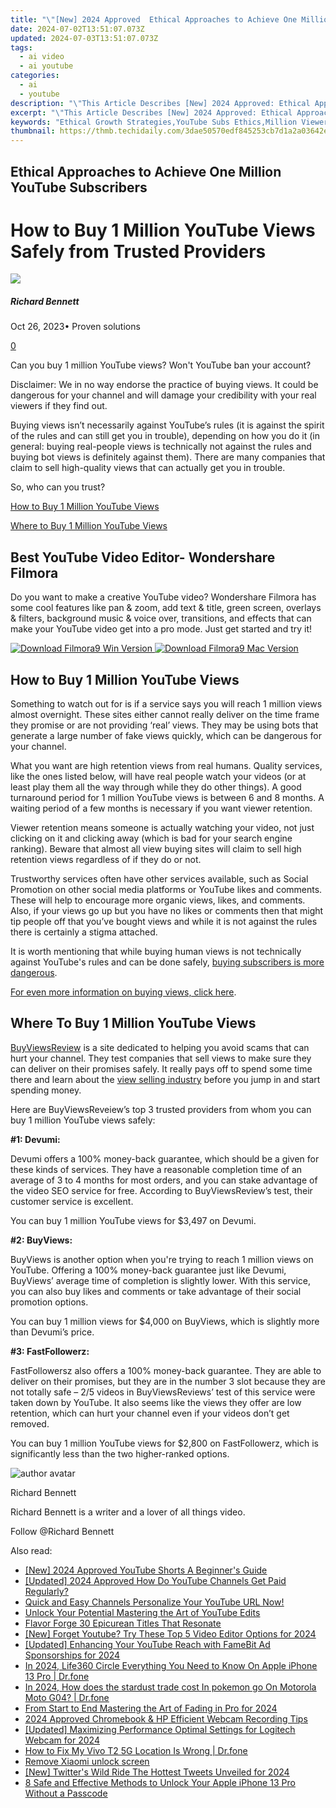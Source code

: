 ```yaml
---
title: "\"[New] 2024 Approved  Ethical Approaches to Achieve One Million YouTube Subscribers\""
date: 2024-07-02T13:51:07.073Z
updated: 2024-07-03T13:51:07.073Z
tags:
  - ai video
  - ai youtube
categories:
  - ai
  - youtube
description: "\"This Article Describes [New] 2024 Approved: Ethical Approaches to Achieve One Million YouTube Subscribers\""
excerpt: "\"This Article Describes [New] 2024 Approved: Ethical Approaches to Achieve One Million YouTube Subscribers\""
keywords: "Ethical Growth Strategies,YouTube Subs Ethics,Million Viewers Responsibly,Ethical Content Engagement,Authentic Viewer Acquisition,Digital Media Ethics,Sustainable Subscriber Growth"
thumbnail: https://thmb.techidaily.com/3dae50570edf845253cb7d1a2a03642e6fd28847b0566a64ae5bae28165ba633.jpg
---
```


## Ethical Approaches to Achieve One Million YouTube Subscribers

# How to Buy 1 Million YouTube Views Safely from Trusted Providers

![](https://images.wondershare.com/filmora/article-images/richard-bennett.jpg)

##### Richard Bennett

 Oct 26, 2023• Proven solutions

[0](#commentsBoxSeoTemplate)

Can you buy 1 million YouTube views? Won't YouTube ban your account?

Disclaimer: We in no way endorse the practice of buying views. It could be dangerous for your channel and will damage your credibility with your real viewers if they find out.

Buying views isn’t necessarily against YouTube’s rules (it is against the spirit of the rules and can still get you in trouble), depending on how you do it (in general: buying real-people views is technically not against the rules and buying bot views is definitely against them). There are many companies that claim to sell high-quality views that can actually get you in trouble.

So, who can you trust?

[How to Buy 1 Million YouTube Views](#how)

[Where to Buy 1 Million YouTube Views](#where)

## Best YouTube Video Editor- Wondershare Filmora

Do you want to make a creative YouTube video? Wondershare Filmora has some cool features like pan & zoom, add text & title, green screen, overlays & filters, background music & voice over, transitions, and effects that can make your YouTube video get into a pro mode. Just get started and try it!

[![Download Filmora9 Win Version](https://images.wondershare.com/filmora/guide/download-btn-win.jpg) ](https://tools.techidaily.com/wondershare/filmora/download/) [![Download Filmora9 Mac Version](https://images.wondershare.com/filmora/guide/download-btn-mac.jpg) ](https://tools.techidaily.com/wondershare/filmora/download/)

## **How to Buy 1 Million YouTube Views**

Something to watch out for is if a service says you will reach 1 million views almost overnight. These sites either cannot really deliver on the time frame they promise or are not providing ‘real’ views. They may be using bots that generate a large number of fake views quickly, which can be dangerous for your channel.

What you want are high retention views from real humans. Quality services, like the ones listed below, will have real people watch your videos (or at least play them all the way through while they do other things). A good turnaround period for 1 million YouTube views is between 6 and 8 months. A waiting period of a few months is necessary if you want viewer retention.

Viewer retention means someone is actually watching your video, not just clicking on it and clicking away (which is bad for your search engine ranking). Beware that almost all view buying sites will claim to sell high retention views regardless of if they do or not.

Trustworthy services often have other services available, such as Social Promotion on other social media platforms or YouTube likes and comments. These will help to encourage more organic views, likes, and comments. Also, if your views go up but you have no likes or comments then that might tip people off that you’ve bought views and while it is not against the rules there is certainly a stigma attached.

It is worth mentioning that while buying human views is not technically against YouTube's rules and can be done safely, [buying subscribers is more dangerous](https://tools.techidaily.com/wondershare/filmora/download/).

[For even more information on buying views, click here](https://www.filmora.io/community-blog/everything-you-need-to-know--how-to-buy-youtube-views-292.html).

## **Where To Buy 1 Million YouTube Views**

[BuyViewsReview](http://buyviewsreview.com/) is a site dedicated to helping you avoid scams that can hurt your channel. They test companies that sell views to make sure they can deliver on their promises safely. It really pays off to spend some time there and learn about the [view selling industry](https://www.filmora.io/community-blog/don%E2%80%99t-get-scammed--buy-safe-youtube-views-from-top-providers-290.html) before you jump in and start spending money.

Here are BuyViewsReveiew’s top 3 trusted providers from whom you can buy 1 million YouTube views safely:

 **#1: Devumi:**

Devumi offers a 100% money-back guarantee, which should be a given for these kinds of services. They have a reasonable completion time of an average of 3 to 4 months for most orders, and you can stake advantage of the video SEO service for free. According to BuyViewsReview’s test, their customer service is excellent.

You can buy 1 million YouTube views for $3,497 on Devumi.

 **#2: BuyViews:**

BuyViews is another option when you're trying to reach 1 million views on YouTube. Offering a 100% money-back guarantee just like Devumi, BuyViews’ average time of completion is slightly lower. With this service, you can also buy likes and comments or take advantage of their social promotion options.

You can buy 1 million views for $4,000 on BuyViews, which is slightly more than Devumi’s price.

 **#3: FastFollowerz:**

FastFollowersz also offers a 100% money-back guarantee. They are able to deliver on their promises, but they are in the number 3 slot because they are not totally safe – 2/5 videos in BuyViewsReviews’ test of this service were taken down by YouTube. It also seems like the views they offer are low retention, which can hurt your channel even if your videos don’t get removed.

You can buy 1 million YouTube views for $2,800 on FastFollowerz, which is significantly less than the two higher-ranked options.

 ![author avatar](https://images.wondershare.com/filmora/article-images/richard-bennett.jpg)

Richard Bennett

Richard Bennett is a writer and a lover of all things video.

Follow @Richard Bennett


<ins class="adsbygoogle"
     style="display:block"
     data-ad-format="autorelaxed"
     data-ad-client="ca-pub-7571918770474297"
     data-ad-slot="1223367746"></ins>



<ins class="adsbygoogle"
     style="display:block"
     data-ad-client="ca-pub-7571918770474297"
     data-ad-slot="8358498916"
     data-ad-format="auto"
     data-full-width-responsive="true"></ins>

<span class="atpl-alsoreadstyle">Also read:</span>
<div><ul>
<li><a href="https://youtube-lab.techidaily.com/024-approved-youtube-shorts-a-beginners-guide/"><u>[New] 2024 Approved  YouTube Shorts  A Beginner's Guide</u></a></li>
<li><a href="https://youtube-lab.techidaily.com/ed-2024-approved-how-do-youtube-channels-get-paid-regularly/"><u>[Updated] 2024 Approved  How Do YouTube Channels Get Paid Regularly?</u></a></li>
<li><a href="https://youtube-lab.techidaily.com/-and-easy-channels-personalize-your-youtube-url-now/"><u>Quick and Easy Channels  Personalize Your YouTube URL Now!</u></a></li>
<li><a href="https://youtube-lab.techidaily.com/k-your-potential-mastering-the-art-of-youtube-edits/"><u>Unlock Your Potential  Mastering the Art of YouTube Edits</u></a></li>
<li><a href="https://youtube-lab.techidaily.com/r-forge-30-epicurean-titles-that-resonate/"><u>Flavor Forge  30 Epicurean Titles That Resonate</u></a></li>
<li><a href="https://youtube-lab.techidaily.com/orget-youtube-try-these-top-5-video-editor-options-for-2024/"><u>[New] Forget Youtube? Try These Top 5 Video Editor Options for 2024</u></a></li>
<li><a href="https://youtube-lab.techidaily.com/ed-enhancing-your-youtube-reach-with-famebit-ad-sponsorships-for-2024/"><u>[Updated] Enhancing Your YouTube Reach with FameBit Ad Sponsorships for 2024</u></a></li>
<li><a href="https://phone-solutions.techidaily.com/in-2024-life360-circle-everything-you-need-to-know-on-apple-iphone-13-pro-drfone-by-drfone-virtual-ios/"><u>In 2024, Life360 Circle Everything You Need to Know On Apple iPhone 13 Pro | Dr.fone</u></a></li>
<li><a href="https://android-pokemon-go.techidaily.com/in-2024-how-does-the-stardust-trade-cost-in-pokemon-go-on-motorola-moto-g04-drfone-by-drfone-virtual-android/"><u>In 2024, How does the stardust trade cost In pokemon go On Motorola Moto G04? | Dr.fone</u></a></li>
<li><a href="https://some-techniques.techidaily.com/from-start-to-end-mastering-the-art-of-fading-in-pro-for-2024/"><u>From Start to End  Mastering the Art of Fading in Pro for 2024</u></a></li>
<li><a href="https://video-capture.techidaily.com/2024-approved-chromebook-and-hp-efficient-webcam-recording-tips/"><u>2024 Approved  Chromebook & HP  Efficient Webcam Recording Tips</u></a></li>
<li><a href="https://screen-activity-recording.techidaily.com/updated-maximizing-performance-optimal-settings-for-logitech-webcam-for-2024/"><u>[Updated] Maximizing Performance  Optimal Settings for Logitech Webcam for 2024</u></a></li>
<li><a href="https://fake-location.techidaily.com/how-to-fix-my-vivo-t2-5g-location-is-wrong-drfone-by-drfone-virtual-android/"><u>How to Fix My Vivo T2 5G Location Is Wrong | Dr.fone</u></a></li>
<li><a href="https://techidaily.com/remove-xiaomi-unlock-screen-by-drfone-android-unlock-android-unlock/"><u>Remove Xiaomi unlock screen</u></a></li>
<li><a href="https://twitter-videos.techidaily.com/new-twitters-wild-ride-the-hottest-tweets-unveiled-for-2024/"><u>[New] Twitter's Wild Ride  The Hottest Tweets Unveiled for 2024</u></a></li>
<li><a href="https://ios-unlock.techidaily.com/8-safe-and-effective-methods-to-unlock-your-apple-iphone-13-pro-without-a-passcode-by-drfone-ios/"><u>8 Safe and Effective Methods to Unlock Your Apple iPhone 13 Pro Without a Passcode</u></a></li>
</ul></div>
